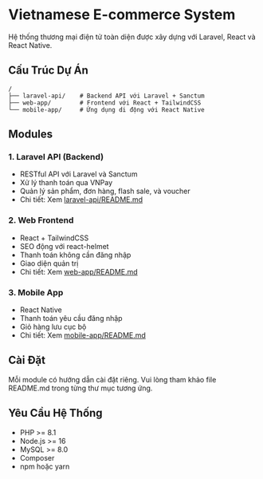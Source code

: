 # Vietnamese E-commerce System

Hệ thống thương mại điện tử toàn diện được xây dựng với Laravel, React và React Native.

## Cấu Trúc Dự Án

```
/
├── laravel-api/    # Backend API với Laravel + Sanctum
├── web-app/        # Frontend với React + TailwindCSS
└── mobile-app/     # Ứng dụng di động với React Native
```

## Modules

### 1. Laravel API (Backend)
- RESTful API với Laravel và Sanctum
- Xử lý thanh toán qua VNPay
- Quản lý sản phẩm, đơn hàng, flash sale, và voucher
- Chi tiết: Xem [laravel-api/README.md](laravel-api/README.md)

### 2. Web Frontend
- React + TailwindCSS
- SEO động với react-helmet
- Thanh toán không cần đăng nhập
- Giao diện quản trị
- Chi tiết: Xem [web-app/README.md](web-app/README.md)

### 3. Mobile App
- React Native
- Thanh toán yêu cầu đăng nhập
- Giỏ hàng lưu cục bộ
- Chi tiết: Xem [mobile-app/README.md](mobile-app/README.md)

## Cài Đặt

Mỗi module có hướng dẫn cài đặt riêng. Vui lòng tham khảo file README.md trong từng thư mục tương ứng.

## Yêu Cầu Hệ Thống

- PHP >= 8.1
- Node.js >= 16
- MySQL >= 8.0
- Composer
- npm hoặc yarn
